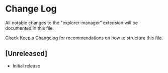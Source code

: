 # Change Log

All notable changes to the "explorer-manager" extension will be documented in this file.

Check [Keep a Changelog](http://keepachangelog.com/) for recommendations on how to structure this file.

## [Unreleased]

- Initial release
